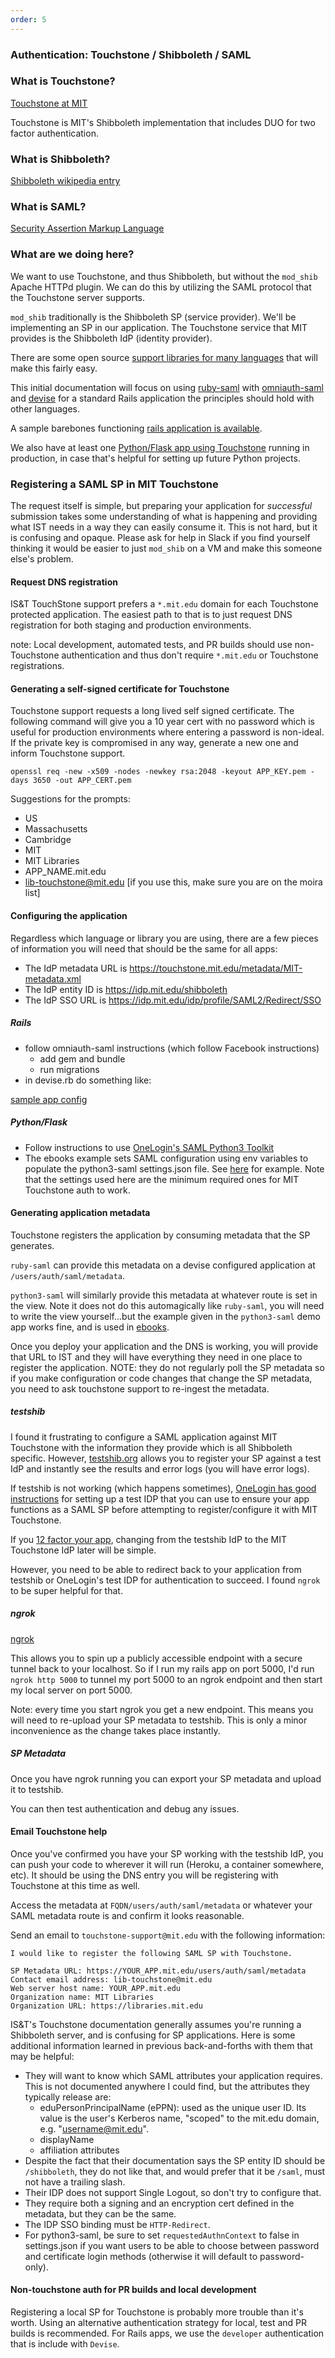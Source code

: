 ```yaml
---
order: 5
---
```

### Authentication: Touchstone / Shibboleth / SAML

### What is Touchstone?

[Touchstone at MIT](http://ist.mit.edu/touchstone-detail)

Touchstone is MIT's Shibboleth implementation that includes DUO for two factor
authentication.

### What is Shibboleth?

[Shibboleth wikipedia entry](https://en.wikipedia.org/wiki/Shibboleth_(Shibboleth_Consortium))

### What is SAML?

[Security Assertion Markup Language](https://en.wikipedia.org/wiki/Security_Assertion_Markup_Language)

### What are we doing here?

We want to use Touchstone, and thus Shibboleth, but without the `mod_shib`
Apache HTTPd plugin. We can do this by utilizing the SAML protocol that
the Touchstone server supports.

`mod_shib` traditionally is the Shibboleth SP (service provider). We'll be
implementing an SP in our application. The Touchstone service that MIT provides
is the Shibboleth IdP (identity provider).

There are some open source [support libraries for many languages](https://github.com/onelogin)
that will make this fairly easy.

This initial documentation will focus on using
[ruby-saml](https://github.com/onelogin/ruby-saml) with
[omniauth-saml](https://github.com/omniauth/omniauth-saml) and
[devise](https://github.com/plataformatec/devise) for a standard Rails
application the principles should hold with other languages.

A sample barebones functioning [rails application is available](https://github.com/MITLibraries/rails_saml_example).

We also have at least one [Python/Flask app using Touchstone](https://github.com/MITLibraries/ebooks)
running in production, in case that's helpful for setting up future
Python projects.


### Registering a SAML SP in MIT Touchstone

The request itself is simple, but preparing your application for _successful_
submission takes some understanding of what is happening and providing what IST
needs in a way they can easily consume it. This is not hard, but it is
confusing and opaque. Please ask for help in Slack if you find yourself thinking it
would be easier to just `mod_shib` on a VM and make this someone else's problem.

#### Request DNS registration

IS&T TouchStone support prefers a `*.mit.edu` domain for each Touchstone
protected application. The easiest path to that is to just request DNS
registration for both staging and production environments.

note: Local development, automated tests, and PR builds should use
non-Touchstone authentication and thus don't require `*.mit.edu` or Touchstone
registrations.

#### Generating a self-signed certificate for Touchstone

Touchstone support requests a long lived self signed certificate. The following
command will give you a 10 year cert with no password which is useful for
production environments where entering a password is non-ideal. If the private
key is compromised in any way, generate a new one and inform Touchstone support.

```
openssl req -new -x509 -nodes -newkey rsa:2048 -keyout APP_KEY.pem -days 3650 -out APP_CERT.pem
```

Suggestions for the prompts:
- US
- Massachusetts
- Cambridge
- MIT
- MIT Libraries
- APP_NAME.mit.edu
- lib-touchstone@mit.edu [if you use this, make sure you are on the moira list]

#### Configuring the application

Regardless which language or library you are using, there are a few pieces of
information you will need that should be the same for all apps:
- The IdP metadata URL is https://touchstone.mit.edu/metadata/MIT-metadata.xml
- The IdP entity ID is https://idp.mit.edu/shibboleth
- The IdP SSO URL is https://idp.mit.edu/idp/profile/SAML2/Redirect/SSO

##### Rails
- follow omniauth-saml instructions (which follow Facebook instructions)
  - add gem and bundle
  - run migrations
- in devise.rb do something like:

[sample app config](https://github.com/MITLibraries/rails_saml_example/blob/master/config/initializers/devise.rb#L278-L302)

##### Python/Flask
- Follow instructions to use [OneLogin's SAML Python3 Toolkit](https://github.com/onelogin/python3-saml)
- The ebooks example sets SAML configuration using env variables to populate
the python3-saml settings.json file. See [here](https://github.com/MITLibraries/ebooks/blob/4c671f6aeae8a3b6fec74ba7b8942eb0fb35d2b9/ebooks/auth.py#L11) for example. Note that the
settings used here are the minimum required ones for MIT Touchstone auth to work.

#### Generating application metadata

Touchstone registers the application by consuming metadata that the SP
generates.

`ruby-saml` can provide this metadata on a devise configured application at `/users/auth/saml/metadata`.

`python3-saml` will similarly provide this metadata at whatever route is set in
the view. Note it does not do this automagically like `ruby-saml`, you will need
to write the view yourself...but the example given in the `python3-saml` demo
app works fine, and is used in [ebooks](https://github.com/MITLibraries/ebooks/blob/4c671f6aeae8a3b6fec74ba7b8942eb0fb35d2b9/ebooks/views.py#L43_).

Once you deploy your application and the DNS is working, you will provide that
URL to IST and they will have everything they need in one place to register the
application. NOTE: they do not regularly poll the SP metadata so if you make
configuration or code changes that change the SP metadata, you need to ask
touchstone support to re-ingest the metadata.

##### testshib

I found it frustrating to configure a SAML application against MIT Touchstone with the information they provide which is all Shibboleth specific. However,
[testshib.org](http://www.testshib.org) allows you to register your SP against
a test IdP and instantly see the results and error logs (you will have error
logs).

If testshib is not working (which happens sometimes), [OneLogin has good instructions](https://developers.onelogin.com/saml/python)
for setting up a test IDP that you can use to ensure your app functions as a
SAML SP before attempting to register/configure it with MIT Touchstone.

If you [12 factor your app](https://12factor.net), changing from the testshib
IdP to the MIT Touchstone IdP later will be simple.

However, you need to be able to redirect back to your application from testshib
or OneLogin's test IDP for authentication to succeed. I found `ngrok` to be
super helpful for that.

##### ngrok

[ngrok](https://ngrok.com)

This allows you to spin up a publicly accessible endpoint with a secure tunnel
back to your localhost. So if I run my rails app on port 5000, I'd run
`ngrok http 5000` to tunnel my port 5000 to an ngrok endpoint and then start my
local server on port 5000.

Note: every time you start ngrok you get a new endpoint. This means you will
need to re-upload your SP metadata to testshib. This is only a minor
inconvenience as the change takes place instantly.

##### SP Metadata

Once you have ngrok running you can export your SP metadata and upload it to
testshib.

You can then test authentication and debug any issues.

#### Email Touchstone help

Once you've confirmed you have your SP working with the testshib IdP, you can
push your code to wherever it will run (Heroku, a container somewhere, etc).
It should be using the DNS entry you will be registering with Touchstone at this
time as well.

Access the metadata at `FQDN/users/auth/saml/metadata` or whatever your SAML
metadata route is and confirm it looks reasonable.

Send an email to `touchstone-support@mit.edu` with the following information:

```
I would like to register the following SAML SP with Touchstone.

SP Metadata URL: https://YOUR_APP.mit.edu/users/auth/saml/metadata
Contact email address: lib-touchstone@mit.edu
Web server host name: YOUR_APP.mit.edu
Organization name: MIT Libraries
Organization URL: https://libraries.mit.edu
```

IS&T's Touchstone documentation generally assumes you're running a Shibboleth server, and is confusing for SP applications. Here is some additional information learned in previous back-and-forths with them that may be helpful:
- They will want to know which SAML attributes your application requires. This is not documented anywhere I could find, but the attributes they typically release are:
  - eduPersonPrincipalName (ePPN): used as the unique user ID. Its value is the
 user's Kerberos name, "scoped" to the mit.edu domain, e.g. "username@mit.edu".
  - displayName
  - affiliation attributes
- Despite the fact that their documentation says the SP entity ID should be
`/shibboleth`, they do not like that, and would prefer that it be `/saml`, must not have a trailing slash.
- Their IDP does not support Single Logout, so don't try to configure that.
- They require both a signing and an encryption cert defined in the metadata, but they can be the same.
- The IDP SSO binding must be `HTTP-Redirect`.
- For python3-saml, be sure to set `requestedAuthnContext` to false in settings.json if you want users to be able to choose between password and certificate login methods (otherwise it will default to password-only).

#### Non-touchstone auth for PR builds and local development

Registering a local SP for Touchstone is probably more trouble than it's worth.
Using an alternative authentication strategy for local, test and PR builds is
recommended. For Rails apps, we use the `developer` authentication that is include with `Devise`.
